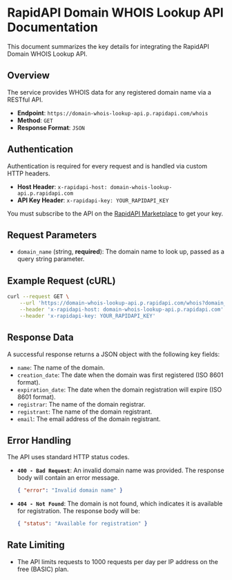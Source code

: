 # RapidAPI Domain WHOIS Lookup API Documentation

This document summarizes the key details for integrating the RapidAPI Domain WHOIS Lookup API.

## Overview

The service provides WHOIS data for any registered domain name via a RESTful API.

-   **Endpoint**: `https://domain-whois-lookup-api.p.rapidapi.com/whois`
-   **Method**: `GET`
-   **Response Format**: `JSON`

## Authentication

Authentication is required for every request and is handled via custom HTTP headers.

-   **Host Header**: `x-rapidapi-host: domain-whois-lookup-api.p.rapidapi.com`
-   **API Key Header**: `x-rapidapi-key: YOUR_RAPIDAPI_KEY`

You must subscribe to the API on the [RapidAPI Marketplace](https://rapidapi.com/is-this-thing-on/api/domain-whois-lookup-api) to get your key.

## Request Parameters

-   `domain_name` (string, **required**): The domain name to look up, passed as a query string parameter.

## Example Request (cURL)

```bash
curl --request GET \
	--url 'https://domain-whois-lookup-api.p.rapidapi.com/whois?domain_name=example.com' \
	--header 'x-rapidapi-host: domain-whois-lookup-api.p.rapidapi.com' \
	--header 'x-rapidapi-key: YOUR_RAPIDAPI_KEY'
```

## Response Data

A successful response returns a JSON object with the following key fields:

-   `name`: The name of the domain.
-   `creation_date`: The date when the domain was first registered (ISO 8601 format).
-   `expiration_date`: The date when the domain registration will expire (ISO 8601 format).
-   `registrar`: The name of the domain registrar.
-   `registrant`: The name of the domain registrant.
-   `email`: The email address of the domain registrant.

## Error Handling

The API uses standard HTTP status codes.

-   **`400 - Bad Request`**: An invalid domain name was provided. The response body will contain an error message.
    ```json
    { "error": "Invalid domain name" }
    ```
-   **`404 - Not Found`**: The domain is not found, which indicates it is available for registration. The response body will be:
    ```json
    { "status": "Available for registration" }
    ```

## Rate Limiting

-   The API limits requests to 1000 requests per day per IP address on the free (BASIC) plan.
